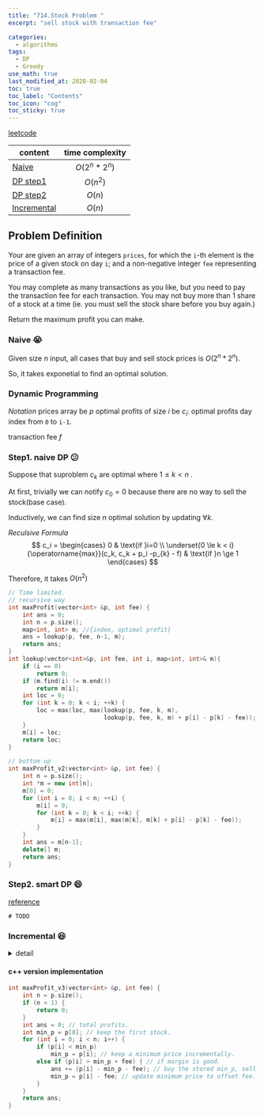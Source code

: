 ```yaml
---
title: "714.Stock Problem "
excerpt: "sell stock with transaction fee" 

categories:
  - algorithms
tags:
  - DP
  - Greedy
use_math: true
last_modified_at: 2020-02-04
toc: true
toc_label: "Contents"
toc_icon: "cog"
toc_sticky: true
---
```


[leetcode](https://leetcode.com/problems/best-time-to-buy-and-sell-stock-with-transaction-fee/)

| content                                 | time complexity |
| --------------------------------------- | :-------------: |
| [Naive](#Naive-:sob:)                   |  $O(2^n*2^n)$   |
| [DP step1](#Step1.-naive-DP-:confused:) |    $O(n^2)$     |
| [DP step2](#Step2.-smart-DP-:smile:)    |     $O(n)$      |
| [Incremental](#Incremental-:satisfied:) |     $O(n)$      |



## Problem Definition

Your are given an array of integers `prices`, for which the `i`-th element is the price of a given stock on day `i`; and a non-negative integer `fee` representing a transaction fee.

You may complete as many transactions as you like, but you need to pay the transaction fee for each transaction. You may not buy more than 1 share of a stock at a time (ie. you must sell the stock share before you buy again.)

Return the maximum profit you can make.



### Naive :sob:

Given size $n$ input, all cases that buy and sell stock prices is $O(2^n*2^n)$.

So, it takes exponetial to find an optimal solution.



### Dynamic Programming 

*Notation*
prices array be $p$
optimal profits of size $i$ be $c_i$: optimal profits day index from `0` to `i-1`. 

transaction fee $f$

### Step1. naive DP :confused:

Suppose that suproblem $c_k$ are optimal where $1 \le k <n$ .

At first, trivially we can notify $c_0 = 0$ because there are no way to sell the stock(base case).

Inductively, we can find size $n$ optimal solution by updating  $\forall k$.

*Reculsive Formula*
$$
c_i = 
\begin{cases}
0 & \text{if }i=0 \\
\underset{0 \le k < i}{\operatorname{max}}(c_k, c_k + p_i -p_{k} - f) & \text{if }n \ge 1
\end{cases}
$$

Therefore, it takes $O(n^2)$

```c++
// Time limited.
// recursive way
int maxProfit(vector<int> &p, int fee) {
    int ans = 0;
    int n = p.size();
    map<int, int> m; //{index, optimal profit}
    ans = lookup(p, fee, n-1, m);
    return ans;
}
int lookup(vector<int>&p, int fee, int i, map<int, int>& m){
    if (i == 0)
        return 0;
    if (m.find(i) != m.end())
        return m[i];
    int loc = 0;
    for (int k = 0; k < i; ++k) {
        loc = max(loc, max(lookup(p, fee, k, m),
                           lookup(p, fee, k, m) + p[i] - p[k] - fee));
    }
    m[i] = loc;
    return loc;
}

// bottom up
int maxProfit_v2(vector<int> &p, int fee) {
    int n = p.size();
    int *m = new int[n];
    m[0] = 0;
    for (int i = 0; i < n; ++i) {
        m[i] = 0;
        for (int k = 0; k < i; ++k) {
            m[i] = max(m[i], max(m[k], m[k] + p[i] - p[k] - fee));
        }
    }
    int ans = m[n-1];
    delete[] m;
    return ans;
}
```



### Step2. smart DP :smile:

[reference](https://leetcode.com/problems/best-time-to-buy-and-sell-stock-with-transaction-fee/discuss/108871/2-solutions-2-states-DP-solutions-clear-explanation!)

`# TODO`



### Incremental :satisfied:

<details> <summary> detail </summary> <p> When updating k in [1, n), if transaction margin is good, do it! <br>
By keeping(possibly buying) a minimum price for each iteration, if margin is good, the transaction is one of the optimal solution. so, sell the stock, and update minimum price to prevent rising the stock continuously(in this situation, update the minimum price considering offset fee. To be more specific, let minimum price be current price - fee).<br>
for example, given a fee 1, if a sequence of price is that 0, 2, 4, ... <br>
the ans = 0 + 2 - 0 - 1 + 4 - (2 - 1) - 1 = 4 - 1 = 3!
Look at this picture in order to capture the principal intuitively!<br> </p> </details>

#### c++ version implementation

```c++
int maxProfit_v3(vector<int> &p, int fee) {
    int n = p.size();
    if (n < 1) {
        return 0;
    }
    int ans = 0; // total profits.
    int min_p = p[0]; // keep the first stock.
    for (int i = 0; i < n; i++) {
        if (p[i] < min_p)
            min_p = p[i]; // keep a minimum price incrementally.
        else if (p[i] > min_p + fee) { // if margin is good.
            ans += (p[i] - min_p - fee); // buy the stored min_p, sell it.
            min_p = p[i] - fee; // update minimum price to offset fee.
        }
    }
    return ans;
}
```




